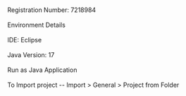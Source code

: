 <br>Registration Number: 7218984</br>
<br>Environment Details</br>
<br>IDE: Eclipse</br>
<br>Java Version: 17</br>
<br>Run as Java Application</br>
<br>To Import project -- Import > General > Project from Folder</br>